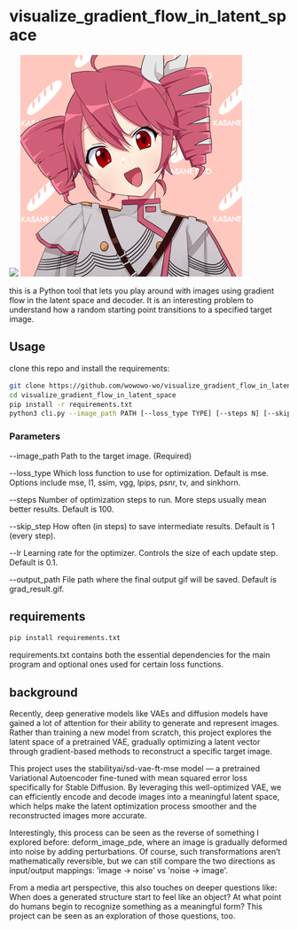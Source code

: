 # visualize_gradient_flow_in_latent_space

<img src="ex/teto_500.gif" width="400">


<img src="ex/teto.png" width="400">


this is a Python tool that lets you play around with images using gradient flow in the latent space and decoder.
It is an interesting problem to understand how a random starting point transitions to a specified target image.

## Usage

clone this repo and install the requirements:

```bash
git clone https://github.com/wowowo-wo/visualize_gradient_flow_in_latent_space
cd visualize_gradient_flow_in_latent_space
pip install -r requirements.txt
python3 cli.py --image_path PATH [--loss_type TYPE] [--steps N] [--skip_step N] [--lr LR] [--output_path PATH]
```

### Parameters

--image_path
Path to the target image. (Required)

--loss_type
Which loss function to use for optimization. Default is mse. Options include mse, l1, ssim, vgg, lpips, psnr, tv, and sinkhorn.

--steps
Number of optimization steps to run. More steps usually mean better results. Default is 100.

--skip_step
How often (in steps) to save intermediate results. Default is 1 (every step).

--lr
Learning rate for the optimizer. Controls the size of each update step. Default is 0.1.

--output_path
File path where the final output gif will be saved. Default is grad_result.gif.

## requirements

```bash
pip install requirements.txt
```

requirements.txt contains both the essential dependencies for the main program and optional ones used for certain loss functions.

## background

Recently, deep generative models like VAEs and diffusion models have gained a lot of attention for their ability to generate and represent images. Rather than training a new model from scratch, this project explores the latent space of a pretrained VAE, gradually optimizing a latent vector through gradient-based methods to reconstruct a specific target image.

This project uses the stabilityai/sd-vae-ft-mse model — a pretrained Variational Autoencoder fine-tuned with mean squared error loss specifically for Stable Diffusion. By leveraging this well-optimized VAE, we can efficiently encode and decode images into a meaningful latent space, which helps make the latent optimization process smoother and the reconstructed images more accurate.

Interestingly, this process can be seen as the reverse of something I explored before: deform_image_pde, where an image is gradually deformed into noise by adding perturbations.  Of course, such transformations aren’t mathematically reversible, but we can still compare the two directions as input/output mappings: 'image → noise' vs 'noise → image'.

From a media art perspective, this also touches on deeper questions like: When does a generated structure start to feel like an object? At what point do humans begin to recognize something as a meaningful form? This project can be seen as an exploration of those questions, too.






